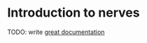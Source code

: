 # Introduction to nerves

TODO: write [great documentation](http://jacobian.org/writing/what-to-write/)
